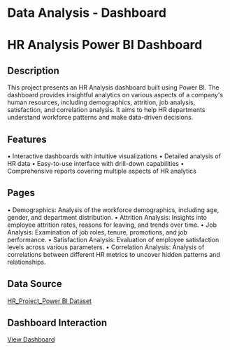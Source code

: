 # Data Analysis - Dashboard
# HR Analysis Power BI Dashboard
## Description
This project presents an HR Analysis dashboard built using Power BI. The dashboard provides insightful analytics on various aspects of a company's human resources, including demographics, attrition, job analysis, satisfaction, and correlation analysis. It aims to help HR departments understand workforce patterns and make data-driven decisions.
## Features
•	Interactive dashboards with intuitive visualizations
•	Detailed analysis of HR data
•	Easy-to-use interface with drill-down capabilities
•	Comprehensive reports covering multiple aspects of HR analytics
## Pages
•	Demographics: Analysis of the workforce demographics, including age, gender, and department distribution.
•	Attrition Analysis: Insights into employee attrition rates, reasons for leaving, and trends over time.
•	Job Analysis: Examination of job roles, tenure, promotions, and job performance.
•	Satisfaction Analysis: Evaluation of employee satisfaction levels across various parameters.
•	Correlation Analysis: Analysis of correlations between different HR metrics to uncover hidden patterns and relationships.
## Data Source
<a href = "https://github.com/Poonam3094/Data-Analysis---Dashboard/blob/main/HR_Project_Power%20BI.csv">HR_Project_Power BI Dataset</a>

## Dashboard Interaction
<a href = "https://github.com/Poonam3094/Data-Analysis---Dashboard/blob/main/Screenshot%202025-03-01%20232249.png">View Dashboard</a>
